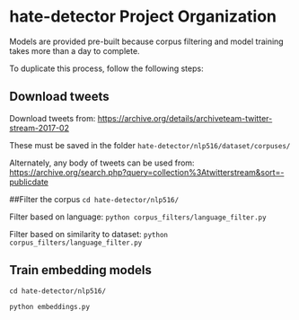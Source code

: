 # hate-detector Project Organization

Models are provided pre-built because corpus filtering and model training takes more than a day to complete.

To duplicate this process, follow the following steps:

## Download tweets 

Download tweets from: https://archive.org/details/archiveteam-twitter-stream-2017-02

These must be saved in the folder ```hate-detector/nlp516/dataset/corpuses/```

Alternately, any body of tweets can be used from: https://archive.org/search.php?query=collection%3Atwitterstream&sort=-publicdate

##Filter the corpus
```cd hate-detector/nlp516/```

Filter based on language: ```python corpus_filters/language_filter.py```

Filter based on similarity to dataset: ```python corpus_filters/language_filter.py```

## Train embedding models
```cd hate-detector/nlp516/```

```python embeddings.py```
